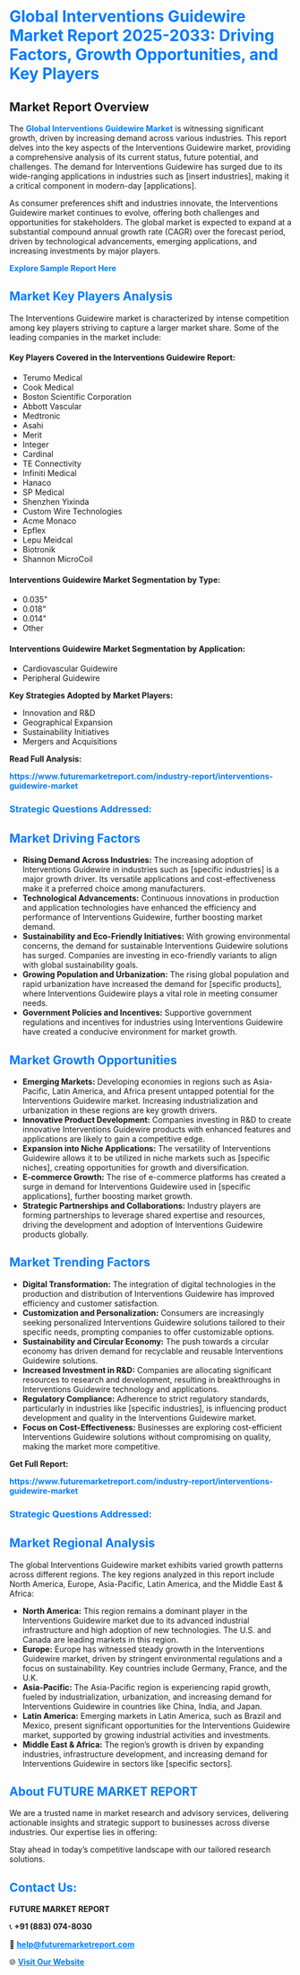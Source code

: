 <h1 style="color: #007BFF;">Global Interventions Guidewire Market Report 2025-2033: Driving Factors, Growth Opportunities, and Key Players</h1>

<section id="overview">
<h2>Market Report Overview</h2>
<p>The <a href="https://www.futuremarketreport.com/industry-report/interventions-guidewire-market" style="color: #007BFF; text-decoration: none;"><strong>Global Interventions Guidewire Market</strong></a> is witnessing significant growth, driven by increasing demand across various industries. This report delves into the key aspects of the Interventions Guidewire market, providing a comprehensive analysis of its current status, future potential, and challenges. The demand for Interventions Guidewire has surged due to its wide-ranging applications in industries such as [insert industries], making it a critical component in modern-day [applications].</p>
<p>As consumer preferences shift and industries innovate, the Interventions Guidewire market continues to evolve, offering both challenges and opportunities for stakeholders. The global market is expected to expand at a substantial compound annual growth rate (CAGR) over the forecast period, driven by technological advancements, emerging applications, and increasing investments by major players.</p>
</section>

<section id="overview">
<p><a href="https://www.futuremarketreport.com/request-sample/reportId=78377" style="color: #007BFF; text-decoration: none;"><strong>Explore Sample Report Here</strong></a></p>
</section>

<section id="key-players">
<h2 style="color: #007BFF;">Market Key Players Analysis</h2>
<p>The Interventions Guidewire market is characterized by intense competition among key players striving to capture a larger market share. Some of the leading companies in the market include:</p>
<h4>Key Players Covered in the Interventions Guidewire Report:</h4>
<ul><li>Terumo Medical</li><li>Cook Medical</li><li>Boston Scientific Corporation</li><li>Abbott Vascular</li><li>Medtronic</li><li>Asahi</li><li>Merit</li><li>Integer</li><li>Cardinal</li><li>TE Connectivity</li><li>Infiniti Medical</li><li>Hanaco</li><li>SP Medical</li><li>Shenzhen Yixinda</li><li>Custom Wire Technologies</li><li>Acme Monaco</li><li>Epflex</li><li>Lepu Meidcal</li><li>Biotronik</li><li>Shannon MicroCoil</li></ul>
<h4>Interventions Guidewire Market Segmentation by Type:</h4>
<ul><li>0.035&quot;</li><li>0.018&quot;</li><li>0.014&quot;</li><li>Other</li></ul>

<h4>Interventions Guidewire Market Segmentation by Application:</h4>
<ul><li>Cardiovascular Guidewire</li><li>Peripheral Guidewire</li></ul>
<p><strong>Key Strategies Adopted by Market Players:</strong></p>
<ul>
<li>Innovation and R&D</li>
<li>Geographical Expansion</li>
<li>Sustainability Initiatives</li>
<li>Mergers and Acquisitions</li>
</ul>
</section>

<section>
<p><strong>Read Full Analysis: </strong></p><a href="https://www.futuremarketreport.com/industry-report/interventions-guidewire-market" style="color: #007BFF; text-decoration: none;"><strong>https://www.futuremarketreport.com/industry-report/interventions-guidewire-market</strong></a>
<h3 style="color: #007BFF;">Strategic Questions Addressed:</h3>
</section>

<section id="driving-factors">
<h2 style="color: #007BFF;">Market Driving Factors</h2>
<ul>
<li><strong>Rising Demand Across Industries:</strong> The increasing adoption of Interventions Guidewire in industries such as [specific industries] is a major growth driver. Its versatile applications and cost-effectiveness make it a preferred choice among manufacturers.</li>
<li><strong>Technological Advancements:</strong> Continuous innovations in production and application technologies have enhanced the efficiency and performance of Interventions Guidewire, further boosting market demand.</li>
<li><strong>Sustainability and Eco-Friendly Initiatives:</strong> With growing environmental concerns, the demand for sustainable Interventions Guidewire solutions has surged. Companies are investing in eco-friendly variants to align with global sustainability goals.</li>
<li><strong>Growing Population and Urbanization:</strong> The rising global population and rapid urbanization have increased the demand for [specific products], where Interventions Guidewire plays a vital role in meeting consumer needs.</li>
<li><strong>Government Policies and Incentives:</strong> Supportive government regulations and incentives for industries using Interventions Guidewire have created a conducive environment for market growth.</li>
</ul>
</section>

<section id="growth-opportunities">
<h2 style="color: #007BFF;">Market Growth Opportunities</h2>
<ul>
<li><strong>Emerging Markets:</strong> Developing economies in regions such as Asia-Pacific, Latin America, and Africa present untapped potential for the Interventions Guidewire market. Increasing industrialization and urbanization in these regions are key growth drivers.</li>
<li><strong>Innovative Product Development:</strong> Companies investing in R&D to create innovative Interventions Guidewire products with enhanced features and applications are likely to gain a competitive edge.</li>
<li><strong>Expansion into Niche Applications:</strong> The versatility of Interventions Guidewire allows it to be utilized in niche markets such as [specific niches], creating opportunities for growth and diversification.</li>
<li><strong>E-commerce Growth:</strong> The rise of e-commerce platforms has created a surge in demand for Interventions Guidewire used in [specific applications], further boosting market growth.</li>
<li><strong>Strategic Partnerships and Collaborations:</strong> Industry players are forming partnerships to leverage shared expertise and resources, driving the development and adoption of Interventions Guidewire products globally.</li>
</ul>
</section>

<section id="trending-factors">
<h2 style="color: #007BFF;">Market Trending Factors</h2>
<ul>
<li><strong>Digital Transformation:</strong> The integration of digital technologies in the production and distribution of Interventions Guidewire has improved efficiency and customer satisfaction.</li>
<li><strong>Customization and Personalization:</strong> Consumers are increasingly seeking personalized Interventions Guidewire solutions tailored to their specific needs, prompting companies to offer customizable options.</li>
<li><strong>Sustainability and Circular Economy:</strong> The push towards a circular economy has driven demand for recyclable and reusable Interventions Guidewire solutions.</li>
<li><strong>Increased Investment in R&D:</strong> Companies are allocating significant resources to research and development, resulting in breakthroughs in Interventions Guidewire technology and applications.</li>
<li><strong>Regulatory Compliance:</strong> Adherence to strict regulatory standards, particularly in industries like [specific industries], is influencing product development and quality in the Interventions Guidewire market.</li>
<li><strong>Focus on Cost-Effectiveness:</strong> Businesses are exploring cost-efficient Interventions Guidewire solutions without compromising on quality, making the market more competitive.</li>
</ul>
</section>

<section>
<p><strong>Get Full Report: </strong></p><a href="https://www.futuremarketreport.com/industry-report/interventions-guidewire-market" style="color: #007BFF; text-decoration: none;"><strong>https://www.futuremarketreport.com/industry-report/interventions-guidewire-market</strong></a>
<h3 style="color: #007BFF;">Strategic Questions Addressed:</h3>
</section>


<section id="regional-analysis">
<h2 style="color: #007BFF;">Market Regional Analysis</h2>
<p>The global Interventions Guidewire market exhibits varied growth patterns across different regions. The key regions analyzed in this report include North America, Europe, Asia-Pacific, Latin America, and the Middle East & Africa:</p>
<ul>
<li><strong>North America:</strong> This region remains a dominant player in the Interventions Guidewire market due to its advanced industrial infrastructure and high adoption of new technologies. The U.S. and Canada are leading markets in this region.</li>
<li><strong>Europe:</strong> Europe has witnessed steady growth in the Interventions Guidewire market, driven by stringent environmental regulations and a focus on sustainability. Key countries include Germany, France, and the U.K.</li>
<li><strong>Asia-Pacific:</strong> The Asia-Pacific region is experiencing rapid growth, fueled by industrialization, urbanization, and increasing demand for Interventions Guidewire in countries like China, India, and Japan.</li>
<li><strong>Latin America:</strong> Emerging markets in Latin America, such as Brazil and Mexico, present significant opportunities for the Interventions Guidewire market, supported by growing industrial activities and investments.</li>
<li><strong>Middle East & Africa:</strong> The region’s growth is driven by expanding industries, infrastructure development, and increasing demand for Interventions Guidewire in sectors like [specific sectors].</li>
</ul>
</section>

<footer>
<h2 style="color: #007BFF;">About FUTURE MARKET REPORT</h2>
<p>We are a trusted name in market research and advisory services, delivering actionable insights and strategic support to businesses across diverse industries. Our expertise lies in offering:</p>

<p>Stay ahead in today’s competitive landscape with our tailored research solutions.</p>

<h2 style="color: #007BFF;">Contact Us:</h2>
<p><strong>FUTURE MARKET REPORT</strong></p>
<p>📞 <strong>+91 (883) 074-8030</strong></p>
<p>📧 <strong><a href="mailto:help@futuremarketreport.com" style="color: #007BFF;">help@futuremarketreport.com</a></strong></p>
<p>🌐 <strong><a href="https://www.futuremarketreport.com/" style="color: #007BFF;">Visit Our Website</a></strong></p>
</footer>